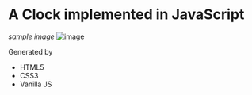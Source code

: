 # A Clock implemented in JavaScript

*sample image*
![image](https://user-images.githubusercontent.com/80735337/111464775-95860600-8764-11eb-84b0-862ca843408c.png)

Generated by
- HTML5
- CSS3
- Vanilla JS 
